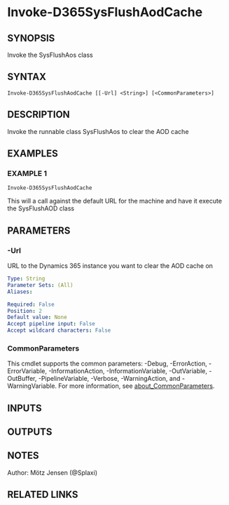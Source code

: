 ﻿---
external help file: d365fo.tools-help.xml
Module Name: d365fo.tools
online version:
schema: 2.0.0
---

# Invoke-D365SysFlushAodCache

## SYNOPSIS
Invoke the SysFlushAos class

## SYNTAX

```
Invoke-D365SysFlushAodCache [[-Url] <String>] [<CommonParameters>]
```

## DESCRIPTION
Invoke the runnable class SysFlushAos to clear the AOD cache

## EXAMPLES

### EXAMPLE 1
```
Invoke-D365SysFlushAodCache
```

This will a call against the default URL for the machine and
have it execute the SysFlushAOD class

## PARAMETERS

### -Url
URL to the Dynamics 365 instance you want to clear the AOD cache on

```yaml
Type: String
Parameter Sets: (All)
Aliases:

Required: False
Position: 2
Default value: None
Accept pipeline input: False
Accept wildcard characters: False
```

### CommonParameters
This cmdlet supports the common parameters: -Debug, -ErrorAction, -ErrorVariable, -InformationAction, -InformationVariable, -OutVariable, -OutBuffer, -PipelineVariable, -Verbose, -WarningAction, and -WarningVariable. For more information, see [about_CommonParameters](http://go.microsoft.com/fwlink/?LinkID=113216).

## INPUTS

## OUTPUTS

## NOTES
Author: Mötz Jensen (@Splaxi)

## RELATED LINKS

